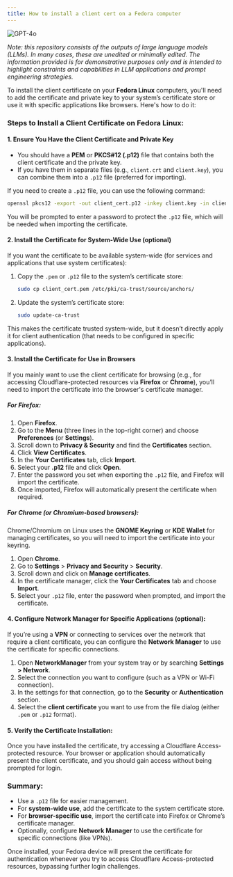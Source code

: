 ```yaml
---
title: How to install a client cert on a Fedora computer
---
```

![GPT-4o](https://img.shields.io/badge/GPT--4o-3333FF?style=for-the-badge&logo=openai&logoColor=white)



*Note: this repository consists of the outputs of large language models (LLMs). In many cases, these are unedited or minimally edited. The information provided is for demonstrative purposes only and is intended to highlight constraints and capabilities in LLM applications and prompt engineering strategies.*


To install the client certificate on your **Fedora Linux** computers, you'll need to add the certificate and private key to your system’s certificate store or use it with specific applications like browsers. Here's how to do it:

### Steps to Install a Client Certificate on Fedora Linux:

#### 1. **Ensure You Have the Client Certificate and Private Key**
   - You should have a **PEM** or **PKCS#12 (.p12)** file that contains both the client certificate and the private key.
   - If you have them in separate files (e.g., `client.crt` and `client.key`), you can combine them into a `.p12` file (preferred for importing).

   If you need to create a `.p12` file, you can use the following command:
   ```bash
   openssl pkcs12 -export -out client_cert.p12 -inkey client.key -in client.crt
   ```
   You will be prompted to enter a password to protect the `.p12` file, which will be needed when importing the certificate.

#### 2. **Install the Certificate for System-Wide Use (optional)**
   If you want the certificate to be available system-wide (for services and applications that use system certificates):

   1. Copy the `.pem` or `.p12` file to the system’s certificate store:
      ```bash
      sudo cp client_cert.pem /etc/pki/ca-trust/source/anchors/
      ```

   2. Update the system’s certificate store:
      ```bash
      sudo update-ca-trust
      ```

   This makes the certificate trusted system-wide, but it doesn’t directly apply it for client authentication (that needs to be configured in specific applications).

#### 3. **Install the Certificate for Use in Browsers**

   If you mainly want to use the client certificate for browsing (e.g., for accessing Cloudflare-protected resources via **Firefox** or **Chrome**), you’ll need to import the certificate into the browser's certificate manager.

   ##### **For Firefox**:
   1. Open **Firefox**.
   2. Go to the **Menu** (three lines in the top-right corner) and choose **Preferences** (or **Settings**).
   3. Scroll down to **Privacy & Security** and find the **Certificates** section.
   4. Click **View Certificates**.
   5. In the **Your Certificates** tab, click **Import**.
   6. Select your **.p12** file and click **Open**.
   7. Enter the password you set when exporting the `.p12` file, and Firefox will import the certificate.
   8. Once imported, Firefox will automatically present the certificate when required.

   ##### **For Chrome (or Chromium-based browsers)**:
   Chrome/Chromium on Linux uses the **GNOME Keyring** or **KDE Wallet** for managing certificates, so you will need to import the certificate into your keyring.

   1. Open **Chrome**.
   2. Go to **Settings** > **Privacy and Security** > **Security**.
   3. Scroll down and click on **Manage certificates**.
   4. In the certificate manager, click the **Your Certificates** tab and choose **Import**.
   5. Select your `.p12` file, enter the password when prompted, and import the certificate.

#### 4. **Configure Network Manager for Specific Applications (optional)**:
   If you’re using a **VPN** or connecting to services over the network that require a client certificate, you can configure the **Network Manager** to use the certificate for specific connections.

   1. Open **NetworkManager** from your system tray or by searching **Settings > Network**.
   2. Select the connection you want to configure (such as a VPN or Wi-Fi connection).
   3. In the settings for that connection, go to the **Security** or **Authentication** section.
   4. Select the **client certificate** you want to use from the file dialog (either `.pem` or `.p12` format).

#### 5. **Verify the Certificate Installation**:
   Once you have installed the certificate, try accessing a Cloudflare Access-protected resource. Your browser or application should automatically present the client certificate, and you should gain access without being prompted for login.

### Summary:
- Use a `.p12` file for easier management.
- For **system-wide use**, add the certificate to the system certificate store.
- For **browser-specific use**, import the certificate into Firefox or Chrome’s certificate manager.
- Optionally, configure **Network Manager** to use the certificate for specific connections (like VPNs).

Once installed, your Fedora device will present the certificate for authentication whenever you try to access Cloudflare Access-protected resources, bypassing further login challenges.
